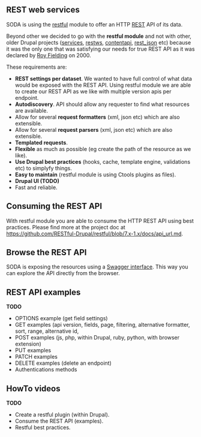 ## REST web services

SODA is using the [restful](https://www.drupal.org/project/restful) module to offer an 
HTTP [REST](https://en.wikipedia.org/wiki/Representational_state_transfer) API of its data.

Beyond other we decided to go with the **restful module** and not with other, older Drupal projects 
([services](https://www.drupal.org/project/services), [restws](https://www.drupal.org/project/restws), 
[contentapi](https://www.drupal.org/project/contentapi), [rest_json](https://www.drupal.org/project/rest_json) etc) 
because it was the only one that was satisfying our needs for true REST API as it was declared by 
[Roy Fielding](https://www.ics.uci.edu/~fielding/pubs/dissertation/top.htm) on 2000.

These requirements are:

- **REST settings per dataset**. We wanted to have full control of what data would be exposed with the REST API.
Using restful module we are able to create our REST API as we like with multiple version apis per endpoint.
- **Autodiscovery**. API should allow any requester to find what resources are available.
- Allow for several **request formatters** (xml, json etc) which are also extensible.
- Allow for several **request parsers** (xml, json etc) which are also extensible.
- **Templated requests**.
- **Flexible** as much as possible (eg create the path of the resource as we like).
- **Use Drupal best practices** (hooks, cache, template engine, validations etc) to simplyfy things.
- **Easy to maintain** (restful module is using Ctools plugins as files).
- **Drupal UI (TODO)**
- Fast and reliable.

## Consuming the REST API

With restful module you are able to consume the HTTP REST API using best practices. 
Please find more at the project doc at https://github.com/RESTful-Drupal/restful/blob/7.x-1.x/docs/api_url.md.

## Browse the REST API

SODA is exposing the resources using a [Swagger interface](http://swagger.io/). This way you can explore the API 
directly from the browser.

## REST API examples

**TODO**

- OPTIONS example (get field settings)
- GET examples (api version, fields, page, filtering, alternative formatter, sort, range, alternative id, 
- POST examples (js, php, within Drupal, ruby, python, with browser extension)
- PUT examples
- PATCH examples
- DELETE examples (delete an endpoint)
- Authentications methods

## HowTo videos

**TODO**

- Create a restful plugin (within Drupal).
- Consume the REST API (examples).
- Restful best practices.

